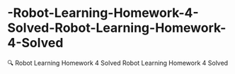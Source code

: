 # -Robot-Learning-Homework-4-Solved-Robot-Learning-Homework-4-Solved
 🔍 Robot Learning Homework 4 Solved Robot Learning Homework 4 Solved
